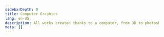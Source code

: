 ```yaml
---
sidebarDepth: 0
title: Computer Graphics
lang: en-US
description: All works created thanks to a computer, from 3D to photoshop.
meta: []
---
```

